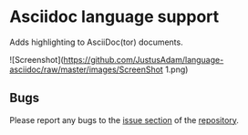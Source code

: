 # Asciidoc language support

Adds highlighting to AsciiDoc(tor) documents.

![Screenshot](https://github.com/JustusAdam/language-asciidoc/raw/master/images/ScreenShot 1.png)

## Bugs

Please report any bugs to the [issue section](https://github.com/JustusAdam/language-asciidoc/issues) of the [repository](https://github.com/JustusAdam/language-asciidoc).
